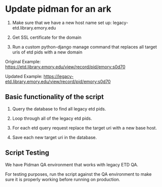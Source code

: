 # Update pidman for an ark

1. Make sure that we have a new host name set up: legacy-etd.library.emory.edu 

2. Get SSL certificate for the domain

3. Run a custom python-django manage command that replaces all target uris of etd pids with a new domain

Original Example: https://etd.library.emory.edu/view/record/pid/emory:s0d70

Updated Example: https://legacy-etd.library.emory.edu/view/record/pid/emory:s0d70

## Basic functionality of the script

1. Query the database to find all legacy etd pids.

2. Loop through all of the legacy etd pids.

3. For each etd query request replace the target uri with a new base host.

4. Save each new target uri in the database.


## Script Testing

We have Pidman QA environment that works with legacy ETD QA.

For testing purposes, run the script against the QA environment to make sure it is properly working before running on production.
